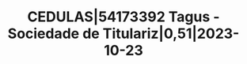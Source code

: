---
layout: asset
title: CEDULAS|54173392 Tagus - Sociedade de Titulariz|0,51|2023-10-23
isin: PTTGCKOM0005
---